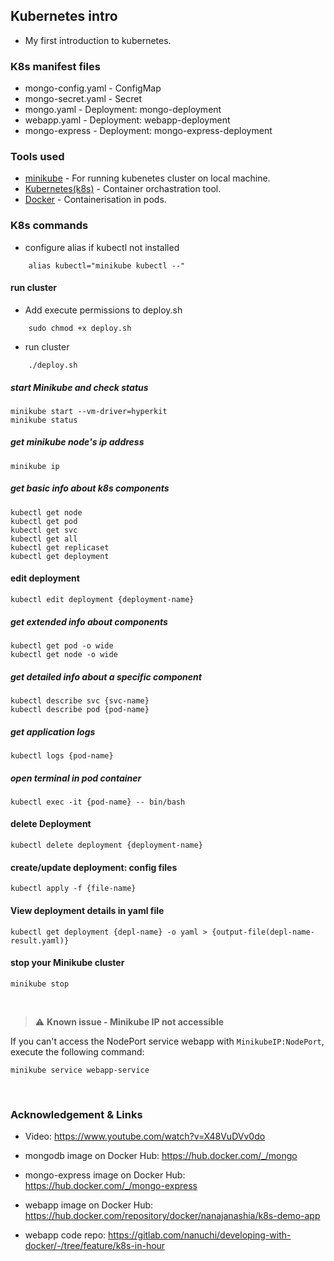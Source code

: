 ## Kubernetes intro
* My first introduction to kubernetes.

### K8s manifest files 
* mongo-config.yaml - ConfigMap
* mongo-secret.yaml - Secret
* mongo.yaml - Deployment: mongo-deployment
* webapp.yaml - Deployment: webapp-deployment
* mongo-express - Deployment: mongo-express-deployment

### Tools used
* [minikube](https://minikube.sigs.k8s.io/docs/start/) - For running kubenetes cluster on local machine.
* [Kubernetes(k8s)](https://kubernetes.io/docs/home/) - Container orchastration tool.
* [Docker](https://docs.docker.com/) - Containerisation in pods.


### K8s commands
* configure alias if kubectl not installed
```
    alias kubectl="minikube kubectl --"
```
#### run cluster
* Add execute permissions to deploy.sh
```
    sudo chmod +x deploy.sh
```
* run cluster
```
    ./deploy.sh
```

##### start Minikube and check status
    minikube start --vm-driver=hyperkit 
    minikube status

##### get minikube node's ip address
    minikube ip

##### get basic info about k8s components
    kubectl get node
    kubectl get pod
    kubectl get svc
    kubectl get all
    kubectl get replicaset
    kubectl get deployment

#### edit deployment    
    kubectl edit deployment {deployment-name}

##### get extended info about components
    kubectl get pod -o wide
    kubectl get node -o wide

##### get detailed info about a specific component
    kubectl describe svc {svc-name}
    kubectl describe pod {pod-name}

##### get application logs
    kubectl logs {pod-name}

##### open terminal in pod container
    kubectl exec -it {pod-name} -- bin/bash

#### delete Deployment
    kubectl delete deployment {deployment-name}

#### create/update deployment: config files
    kubectl apply -f {file-name}

#### View deployment details in yaml file
    kubectl get deployment {depl-name} -o yaml > {output-file(depl-name-result.yaml)}

#### stop your Minikube cluster
    minikube stop

<br />

> :warning: **Known issue - Minikube IP not accessible** 

If you can't access the NodePort service webapp with `MinikubeIP:NodePort`, execute the following command:
    
    minikube service webapp-service

<br />

### Acknowledgement & Links 
* Video: https://www.youtube.com/watch?v=X48VuDVv0do
* mongodb image on Docker Hub: https://hub.docker.com/_/mongo
* mongo-express image on Docker Hub: https://hub.docker.com/_/mongo-express
* webapp image on Docker Hub: https://hub.docker.com/repository/docker/nanajanashia/k8s-demo-app

* webapp code repo: https://gitlab.com/nanuchi/developing-with-docker/-/tree/feature/k8s-in-hour

